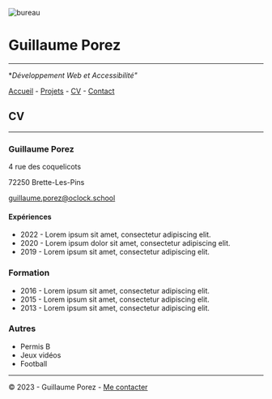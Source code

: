 ![bureau](https://encrypted-tbn0.gstatic.com/images?q=tbn:ANd9GcTCT5tWMV5wVZU6iS7HxuepwN31p3jRAMeHOEseE7nqIIOJZOBGxUVAD8N-bjlj93_YSg&usqp=CAU)

# Guillaume Porez
_______________________________

**Développement Web et Accessibilité"*

[Accueil](https://github.com/GuillaumePOREZ72/S01E11-Atelier-Recap-ExoGuiGui/blob/main/Projets.md) - [Projets](https://user-images.githubusercontent.com/48276632/202415992-40bfeac0-2883-4155-a8fe-485419e13ca5.png) - [CV](https://user-images.githubusercontent.com/48276632/202415992-40bfeac0-2883-4155-a8fe-485419e13ca5.png) - [Contact](https://github.com/GuillaumePOREZ72)

## CV
____________________________________________

### Guillaume Porez

4 rue des coquelicots

72250 Brette-Les-Pins

[guillaume.porez@oclock.school]()

#### Expériences

- 2022 - Lorem ipsum sit amet, consectetur adipiscing elit.
- 2020 - Lorem ipsum dolor sit amet, consectetur adipiscing elit.
- 2019 - Lorem ipsum sit amet, consectetur adipiscing elit.

### Formation

- 2016 - Lorem ipsum sit amet, consectetur adipiscing elit.
- 2015 - Lorem ipsum sit amet, consectetur adipiscing elit.
- 2013 - Lorem ipsum sit amet, consectetur adipiscing elit.

### Autres

- Permis B
- Jeux vidéos
- Football

________________________________

© 2023 - Guillaume Porez - [Me contacter](https://github.com/GuillaumePOREZ72)

